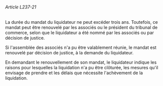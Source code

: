 ###### Article L237-21

La durée du mandat du liquidateur ne peut excéder trois ans. Toutefois, ce mandat peut être renouvelé par les associés ou le président du tribunal de commerce, selon que le liquidateur a été nommé par les associés ou par décision de justice.

Si l'assemblée des associés n'a pu être valablement réunie, le mandat est renouvelé par décision de justice, à la demande du liquidateur.

En demandant le renouvellement de son mandat, le liquidateur indique les raisons pour lesquelles la liquidation n'a pu être clôturée, les mesures qu'il envisage de prendre et les délais que nécessite l'achèvement de la liquidation.

